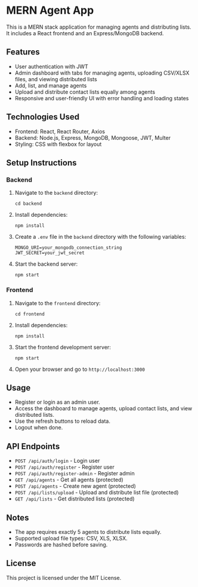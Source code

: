 # MERN Agent App

This is a MERN stack application for managing agents and distributing lists. It includes a React frontend and an Express/MongoDB backend.

## Features

- User authentication with JWT
- Admin dashboard with tabs for managing agents, uploading CSV/XLSX files, and viewing distributed lists
- Add, list, and manage agents
- Upload and distribute contact lists equally among agents
- Responsive and user-friendly UI with error handling and loading states

## Technologies Used

- Frontend: React, React Router, Axios
- Backend: Node.js, Express, MongoDB, Mongoose, JWT, Multer
- Styling: CSS with flexbox for layout

## Setup Instructions

### Backend

1. Navigate to the `backend` directory:
   ```
   cd backend
   ```

2. Install dependencies:
   ```
   npm install
   ```

3. Create a `.env` file in the `backend` directory with the following variables:
   ```
   MONGO_URI=your_mongodb_connection_string
   JWT_SECRET=your_jwt_secret
   ```

4. Start the backend server:
   ```
   npm start
   ```

### Frontend

1. Navigate to the `frontend` directory:
   ```
   cd frontend
   ```

2. Install dependencies:
   ```
   npm install
   ```

3. Start the frontend development server:
   ```
   npm start
   ```

4. Open your browser and go to `http://localhost:3000`

## Usage

- Register or login as an admin user.
- Access the dashboard to manage agents, upload contact lists, and view distributed lists.
- Use the refresh buttons to reload data.
- Logout when done.

## API Endpoints

- `POST /api/auth/login` - Login user
- `POST /api/auth/register` - Register user
- `POST /api/auth/register-admin` - Register admin
- `GET /api/agents` - Get all agents (protected)
- `POST /api/agents` - Create new agent (protected)
- `POST /api/lists/upload` - Upload and distribute list file (protected)
- `GET /api/lists` - Get distributed lists (protected)

## Notes

- The app requires exactly 5 agents to distribute lists equally.
- Supported upload file types: CSV, XLS, XLSX.
- Passwords are hashed before saving.

## License

This project is licensed under the MIT License.

